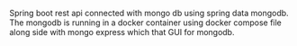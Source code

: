 Spring boot rest api connected with mongo db using spring data mongodb.
The mongodb is running in a docker container using docker compose file along side with mongo express which that GUI for mongodb. 
